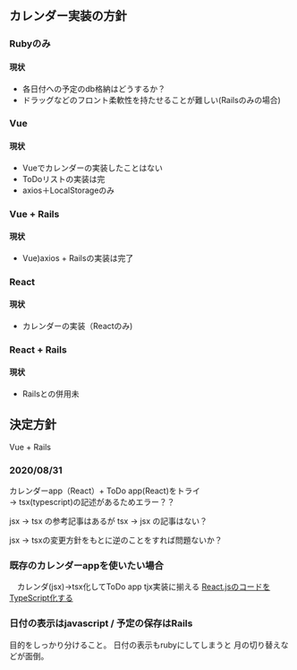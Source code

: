## カレンダー実装の方針

### Rubyのみ
#### 現状
 - 各日付への予定のdb格納はどうするか？
 - ドラッグなどのフロント柔軟性を持たせることが難しい(Railsのみの場合)

### Vue 
#### 現状
 - Vueでカレンダーの実装したことはない
 - ToDoリストの実装は完
 - axios＋LocalStorageのみ

### Vue + Rails
#### 現状
 - Vue)axios + Railsの実装は完了

### React
#### 現状
 - カレンダーの実装（Reactのみ)
 
### React + Rails
#### 現状
  - Railsとの併用未
  
## 決定方針
Vue + Rails

###  2020/08/31
カレンダーapp（React）+ ToDo app(React)をトライ  
→ tsx(typescript)の記述があるためエラー？？  

jsx → tsx の参考記事はあるが
tsx → jsx の記事はない？

jsx → tsxの変更方針をもとに逆のことをすれば問題ないか？

### 既存のカレンダーappを使いたい場合
　カレンダ(jsx)→tsx化してToDo app tjx実装に揃える
[React.jsのコードをTypeScript化する](https://engineering.mobalab.net/2019/07/01/react-js%E3%81%AE%E3%82%B3%E3%83%BC%E3%83%89%E3%82%92typescript%E5%8C%96%E3%81%99%E3%82%8B/)

### 日付の表示はjavascript / 予定の保存はRails
目的をしっかり分けること。
日付の表示もrubyにしてしまうと
月の切り替えなどが面倒。
